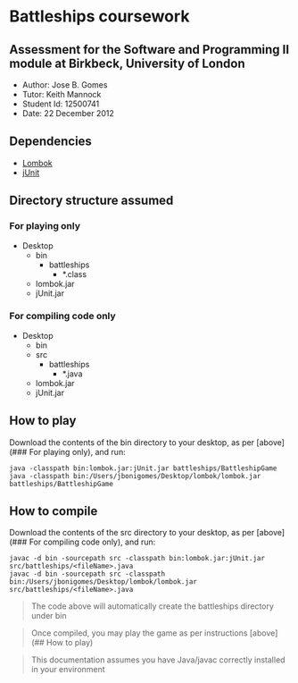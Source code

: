 # Battleships coursework
## Assessment for the Software and Programming II module at Birkbeck, University of London

- Author: Jose B. Gomes
- Tutor: Keith Mannock
- Student Id: 12500741
- Date: 22 December 2012

## Dependencies

- [Lombok](http://projectlombok.org/)
- [jUnit](http://junit.org/)

## Directory structure assumed

### For playing only

- Desktop
	- bin
		- battleships
			- *.class
	- lombok.jar
	- jUnit.jar

### For compiling code only

- Desktop
	- bin
	- src
		- battleships
			- *.java
	- lombok.jar
	- jUnit.jar

## How to play

Download the contents of the bin directory to your desktop, as per [above](### For playing only), and run:

	java -classpath bin:lombok.jar:jUnit.jar battleships/BattleshipGame
	java -classpath bin:/Users/jbonigomes/Desktop/lombok/lombok.jar battleships/BattleshipGame

## How to compile

Download the contents of the src directory to your desktop, as per [above](### For compiling code only), and run:

	javac -d bin -sourcepath src -classpath bin:lombok.jar:jUnit.jar src/battleships/<fileName>.java
	javac -d bin -sourcepath src -classpath bin:/Users/jbonigomes/Desktop/lombok/lombok.jar src/battleships/<fileName>.java

> The code above will automatically create the battleships directory under bin

> Once compiled, you may play the game as per instructions [above](## How to play)

> This documentation assumes you have Java/javac correctly installed in your environment

